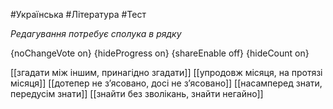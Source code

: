 #Українська #Література #Тест

*Редагування потребує сполука в рядку*

{noChangeVote on}
{hideProgress on}
{shareEnable off}
{hideCount on}

[[згадати між іншим, принагідно згадати]]
[[упродовж місяця, на протязі місяця]]
[[дотепер не з’ясовано, досі не з’ясовано]]
[[насамперед знати, передусім знати]]
[[знайти без зволікань, знайти негайно]]
